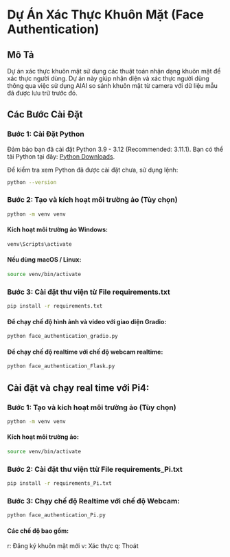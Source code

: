 # Dự Án Xác Thực Khuôn Mặt (Face Authentication)

## Mô Tả
Dự án xác thực khuôn mặt sử dụng các thuật toán nhận dạng khuôn mặt để xác thực người dùng. Dự án này giúp nhận diện và xác thực người dùng thông qua việc sử dụng AIAI so sánh khuôn mặt từ camera với dữ liệu mẫu đã được lưu trữ trước đó.

## Các Bước Cài Đặt

### Bước 1: Cài Đặt Python

Đảm bảo bạn đã cài đặt Python 3.9 - 3.12 (Recommended: 3.11.1). Bạn có thể tải Python tại đây: [Python Downloads](https://www.python.org/downloads/).

Để kiểm tra xem Python đã được cài đặt chưa, sử dụng lệnh:

```bash
python --version
```
### Bước 2: Tạo và kích hoạt môi trường ảo (Tùy chọn)
```bash
python -m venv venv
```
#### Kích hoạt môi trường ảo Windows:
```bash
venv\Scripts\activate
```
#### Nếu dùng macOS / Linux:
```bash
source venv/bin/activate
```
### Bước 3: Cài đặt thư viện từ File requirements.txt
```bash
pip install -r requirements.txt
```
#### Để chạy chế độ hình ảnh và video với giao diện Gradio:
```bash
python face_authentication_gradio.py
```
#### Để chạy chế độ realtime với chế độ webcam realtime:
```bash
python face_authentication_Flask.py
```


## Cài đặt và chạy real time với Pi4: 
### Bước 1: Tạo và kích hoạt môi trường ảo (Tùy chọn)
```bash
python -m venv venv
```
#### Kích hoạt môi trường ảo:
```bash
source venv/bin/activate
```
### Bước 2: Cài đặt thư viện ttừ File requirements_Pi.txt
```bash
pip install -r requirements_Pi.txt
```
### Bước 3: Chạy chế độ Realtime với chế độ Webcam:
```bash
python face_authentication_Pi.py
```
#### Các chế độ bao gồm: 
r: Đăng ký khuôn mặt mới 
v: Xác thực
q: Thoát 
